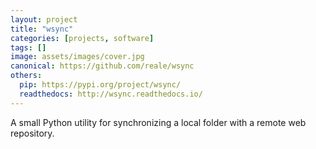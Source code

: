 ```yaml
---
layout: project
title: "wsync"
categories: [projects, software]
tags: []
image: assets/images/cover.jpg
canonical: https://github.com/reale/wsync
others:
  pip: https://pypi.org/project/wsync/
  readthedocs: http://wsync.readthedocs.io/
---
```


A small Python utility for synchronizing a local folder with a remote web repository.
